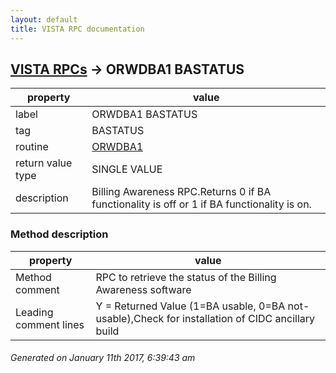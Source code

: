 ```yaml
---
layout: default
title: VISTA RPC documentation
---
```




## [VISTA RPCs](TableOfContent.md) &#8594; ORWDBA1 BASTATUS 

 property | value 
--- | --- 
 label | ORWDBA1 BASTATUS
 tag | BASTATUS
 routine | [ORWDBA1](http://code.osehra.org/dox/Routine_ORWDBA1_source.html)
 return value type | SINGLE VALUE
 description | Billing Awareness RPC.Returns 0 if BA functionality is off or 1 if BA functionality is on.


### Method description

 property | value 
--- | --- 
 Method comment | RPC to retrieve the status of the Billing Awareness software
 Leading comment lines | Y  =  Returned Value (1=BA usable, 0=BA not-usable),Check for installation of CIDC ancillary build




 ###### Generated on January 11th 2017, 6:39:43 am